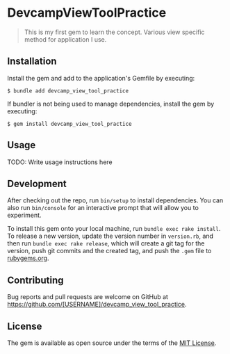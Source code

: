 # DevcampViewToolPractice

> This is my first gem to learn the concept.
> Various view specific method for application I use.


## Installation

Install the gem and add to the application's Gemfile by executing:

    $ bundle add devcamp_view_tool_practice

If bundler is not being used to manage dependencies, install the gem by executing:

    $ gem install devcamp_view_tool_practice

## Usage

TODO: Write usage instructions here

## Development

After checking out the repo, run `bin/setup` to install dependencies. You can also run `bin/console` for an interactive prompt that will allow you to experiment.

To install this gem onto your local machine, run `bundle exec rake install`. To release a new version, update the version number in `version.rb`, and then run `bundle exec rake release`, which will create a git tag for the version, push git commits and the created tag, and push the `.gem` file to [rubygems.org](https://rubygems.org).

## Contributing

Bug reports and pull requests are welcome on GitHub at https://github.com/[USERNAME]/devcamp_view_tool_practice.

## License

The gem is available as open source under the terms of the [MIT License](https://opensource.org/licenses/MIT).
